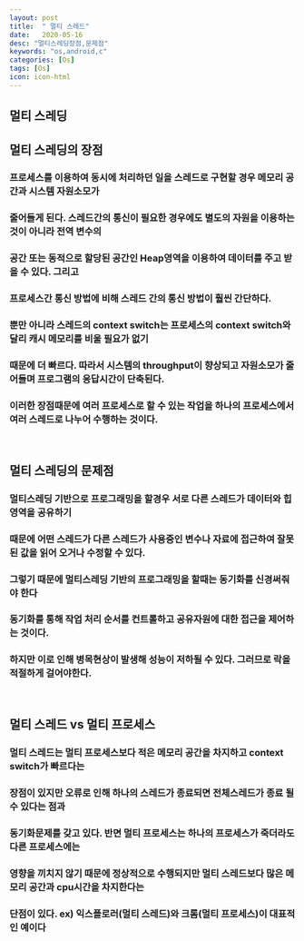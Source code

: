 ```yaml
---
layout: post
title:  " 멀티 스레드"
date:   2020-05-16
desc: "멀티스레딩장점,문제점"
keywords: "os,android,c"
categories: [Os]
tags: [Os]
icon: icon-html
---
```



멀티 스레딩
-----

멀티 스레딩의 장점
-----

### 프로세스를 이용하여 동시에 처리하던 일을 스레드로 구현할 경우 메모리 공간과 시스템 자원소모가
### 줄어들게 된다. 스레드간의 통신이 필요한 경우에도 별도의 자원을 이용하는 것이 아니라 전역 변수의 
### 공간 또는 동적으로 할당된 공간인 Heap영역을 이용하여 데이터를 주고 받을 수 있다. 그리고 
### 프로세스간 통신 방법에 비해 스레드 간의 통신 방법이 훨씬 간단하다.
### 뿐만 아니라 스레드의 context switch는 프로세스의  context switch와 달리 캐시 메모리를 비울 필요가 없기 
### 때문에 더 빠르다. 따라서 시스템의 throughput이 향상되고 자원소모가 줄어들며 프로그램의 응답시간이 단축된다.
### 이러한 장점때문에 여러 프로세스로 할 수 있는 작업을 하나의 프로세스에서 여러 스레드로 나누어 수행하는 것이다.

<br/>

멀티 스레딩의 문제점
-----

### 멀티스레딩 기반으로 프로그래밍을 할경우 서로 다른 스레드가 데이터와 힙영역을 공유하기
### 때문에 어떤 스레드가 다른 스레드가 사용중인 변수나 자료에 접근하여 잘못된 값을 읽어 오거나 수정할 수 있다.
### 그렇기 때문에 멀티스레딩 기반의 프로그래밍을 할때는 동기화를 신경써줘야 한다
### 동기화를 통해 작업 처리 순서를 컨트롤하고 공유자원에 대한 접근을 제어하는 것이다.
### 하지만 이로 인해 병목현상이 발생해 성능이 저하될 수 있다. 그러므로 락을 적절하게 걸어야한다.

<br/>

멀티 스레드 vs 멀티 프로세스
-----

### 멀티 스레드는 멀티 프로세스보다 적은 메모리 공간을 차지하고 context switch가 빠르다는 
### 장점이 있지만 오류로 인해 하나의 스레드가 종료되면 전체스레드가 종료 될 수 있다는 점과 
### 동기화문제를 갖고 있다. 반면 멀티 프로세스는 하나의 프로세스가 죽더라도 다른 프로세스에는 
### 영향을 끼치지 않기 때문에 정상적으로 수행되지만 멀티 스레드보다 많은 메모리 공간과 cpu시간을 차지한다는 
### 단점이 있다. ex) 익스플로러(멀티 스레드)와 크롬(멀티 프로세스)이 대표적인 예이다